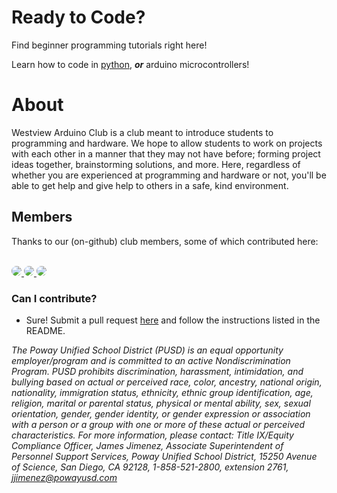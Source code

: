# Ready to Code?

Find beginner programming tutorials right here! 

Learn how to code in [python](https://wvarduinoclub.github.io/tutorials/python-tutorials/Setup/), ___or___ 
arduino microcontrollers!


# About

Westview Arduino Club is a club meant to introduce students to programming and hardware.
We hope to allow students to work on projects with each other in a manner that they 
may not have before; forming project ideas together, brainstorming solutions, and more.
Here, regardless of whether you are experienced at programming and hardware or not, 
you'll be able to get help and give help to others in a safe, kind environment. 

## Members
Thanks to our (on-github) club members, some of which contributed here:

<br>

<div style="display:inline">
  <a href="https://github.com/seanboe">
    <img src="https://avatars.githubusercontent.com/u/73302811?s=70&v=4" style="border-radius: 50px;" >
  </a>

  <a href="https://github.com/Shad0wSeven">
    <img src="https://avatars.githubusercontent.com/u/19739712?s=70&v=4" style="border-radius: 50px">
  </a>
  <a href="https://github.com/CaptMD-11">
    <img src="https://avatars.githubusercontent.com/u/86084719?s=70&v=4" style="border-radius: 50px">
  </a>
    <!-- <a href="https://github.com/CaptMD-11">
    <img src="https://avatars.githubusercontent.com/u/84115793?s=70&v=4" style="border-radius: 50px">
  </a> -->
</div>

### Can I contribute?

- Sure! Submit a pull request [here](https://github.com/WVarduinoclub/tutorials/) and follow the instructions listed in the README. 

*The Poway Unified School District (PUSD) is an equal opportunity employer/program and is committed to an active Nondiscrimination Program. PUSD prohibits discrimination, harassment, intimidation, and bullying based on actual or perceived race, color, ancestry, national origin, nationality, immigration status, ethnicity, ethnic group identification, age, religion, marital or parental status, physical or mental ability, sex, sexual orientation, gender, gender identity, or gender expression or association with a person or a group with one or more of these actual or perceived characteristics. For more information, please contact: Title IX/Equity Compliance Officer, James Jimenez, Associate Superintendent of Personnel Support Services, Poway Unified School District, 15250 Avenue of Science, San Diego, CA 92128, 1-858-521-2800, extension 2761, jjimenez@powayusd.com*